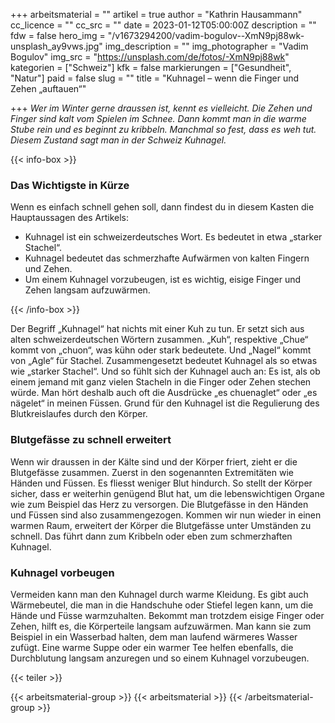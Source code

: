 +++
arbeitsmaterial = ""
artikel = true
author = "Kathrin Hausammann"
cc_licence = ""
cc_src = ""
date = 2023-01-12T05:00:00Z
description = ""
fdw = false
hero_img = "/v1673294200/vadim-bogulov--XmN9pj88wk-unsplash_ay9vws.jpg"
img_description = ""
img_photographer = "Vadim Bogulov"
img_src = "https://unsplash.com/de/fotos/-XmN9pj88wk"
kategorien = ["Schweiz"]
kfk = false
markierungen = ["Gesundheit", "Natur"]
paid = false
slug = ""
title = "Kuhnagel – wenn die Finger und Zehen „auftauen“"

+++
_Wer im Winter gerne draussen ist, kennt es vielleicht. Die Zehen und Finger sind kalt vom Spielen im Schnee. Dann kommt man in die warme Stube rein und es beginnt zu kribbeln. Manchmal so fest, dass es weh tut. Diesem Zustand sagt man in der Schweiz Kuhnagel._

{{< info-box >}} <h3>Das Wichtigste in Kürze</h3>

<p>Wenn es einfach schnell gehen soll, dann findest du in diesem Kasten die Hauptaussagen des Artikels:</p>

<ul>

<li>Kuhnagel ist ein schweizerdeutsches Wort. Es bedeutet in etwa „starker Stachel“.</li>

<li>Kuhnagel bedeutet das schmerzhafte Aufwärmen von kalten Fingern und Zehen.</li>

<li>Um einem Kuhnagel vorzubeugen, ist es wichtig, eisige Finger und Zehen langsam aufzuwärmen.</li>

</ul> {{< /info-box >}}

Der Begriff „Kuhnagel“ hat nichts mit einer Kuh zu tun. Er setzt sich aus alten schweizerdeutschen Wörtern zusammen. „Kuh“, respektive „Chue“ kommt von „chuon“, was kühn oder stark bedeutete. Und „Nagel“ kommt von „Agle“ für Stachel. Zusammengesetzt bedeutet Kuhnagel als so etwas wie „starker Stachel“. Und so fühlt sich der Kuhnagel auch an: Es ist, als ob einem jemand mit ganz vielen Stacheln in die Finger oder Zehen stechen würde. Man hört deshalb auch oft die Ausdrücke „es chuenaglet“ oder „es nägelet“ in meinen Füssen. Grund für den Kuhnagel ist die Regulierung des Blutkreislaufes durch den Körper.

### Blutgefässe zu schnell erweitert

Wenn wir draussen in der Kälte sind und der Körper friert, zieht er die Blutgefässe zusammen. Zuerst in den sogenannten Extremitäten wie Händen und Füssen. Es fliesst weniger Blut hindurch. So stellt der Körper sicher, dass er weiterhin genügend Blut hat, um die lebenswichtigen Organe wie zum Beispiel das Herz zu versorgen. Die Blutgefässe in den Händen und Füssen sind also zusammengezogen. Kommen wir nun wieder in einen warmen Raum, erweitert der Körper die Blutgefässe unter Umständen zu schnell. Das führt dann zum Kribbeln oder eben zum schmerzhaften Kuhnagel.

### Kuhnagel vorbeugen

Vermeiden kann man den Kuhnagel durch warme Kleidung. Es gibt auch Wärmebeutel, die man in die Handschuhe oder Stiefel legen kann, um die Hände und Füsse warmzuhalten. Bekommt man trotzdem eisige Finger oder Zehen, hilft es, die Körperteile langsam aufzuwärmen. Man kann sie zum Beispiel in ein Wasserbad halten, dem man laufend wärmeres Wasser zufügt. Eine warme Suppe oder ein warmer Tee helfen ebenfalls, die Durchblutung langsam anzuregen und so einem Kuhnagel vorzubeugen.

{{< teiler >}}

{{< arbeitsmaterial-group >}} {{< arbeitsmaterial >}} {{< /arbeitsmaterial-group >}}